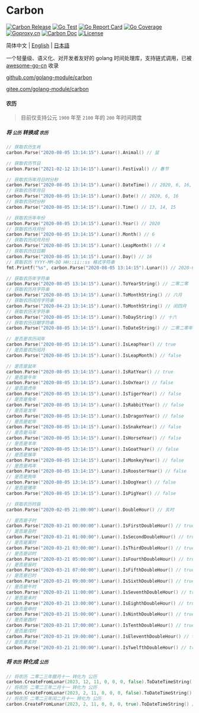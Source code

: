 # Carbon

[![Carbon Release](https://img.shields.io/github/release/golang-module/carbon.svg)](https://github.com/golang-module/carbon/releases)
[![Go Test](https://github.com/golang-module/carbon/actions/workflows/test.yml/badge.svg)](https://github.com/golang-module/carbon/actions)
[![Go Report Card](https://goreportcard.com/badge/github.com/golang-module/carbon/v2)](https://goreportcard.com/report/github.com/golang-module/carbon/v2)
[![Go Coverage](https://codecov.io/gh/golang-module/carbon/branch/master/graph/badge.svg)](https://codecov.io/gh/golang-module/carbon)
[![Goproxy.cn](https://goproxy.cn/stats/github.com/golang-module/carbon/badges/download-count.svg)](https://goproxy.cn)
[![Carbon Doc](https://img.shields.io/badge/go.dev-reference-brightgreen?logo=go&logoColor=white&style=flat)](https://pkg.go.dev/github.com/golang-module/carbon/v2)
[![License](https://img.shields.io/github/license/golang-module/carbon)](https://github.com/golang-module/carbon/blob/master/LICENSE)

简体中文 | [English](README.md) | [日本語](README.jp.md)

一个轻量级、语义化、对开发者友好的 golang 时间处理库，支持链式调用，已被 [awesome-go-cn](https://github.com/yinggaozhen/awesome-go-cn#日期和时间 "awesome-go-cn") 收录

[github.com/golang-module/carbon](https://github.com/golang-module/carbon "github.com/golang-module/carbon")

[gitee.com/golang-module/carbon](https://gitee.com/golang-module/carbon "gitee.com/golang-module/carbon")

#### 农历

> 目前仅支持公元 `1900` 年至 `2100` 年的 `200` 年时间跨度

##### 将 `公历` 转换成 `农历`

```go
// 获取农历生肖
carbon.Parse("2020-08-05 13:14:15").Lunar().Animal() // 鼠

// 获取农历节日
carbon.Parse("2021-02-12 13:14:15").Lunar().Festival() // 春节

// 获取农历年月日时分秒
carbon.Parse("2020-08-05 13:14:15").Lunar().DateTime() // 2020, 6, 16, 13, 14, 15
// 获取农历年月日
carbon.Parse("2020-08-05 13:14:15").Lunar().Date() // 2020, 6, 16
// 获取农历时分秒
carbon.Parse("2020-08-05 13:14:15").Lunar().Time() // 13, 14, 15

// 获取农历年年份
carbon.Parse("2020-08-05 13:14:15").Lunar().Year() // 2020
// 获取农历月月份
carbon.Parse("2020-08-05 13:14:15").Lunar().Month() // 6
// 获取农历闰月月份
carbon.Parse("2020-08-05 13:14:15").Lunar().LeapMonth() // 4
// 获取农历日日期
carbon.Parse("2020-08-05 13:14:15").Lunar().Day() // 16
// 获取农历 YYYY-MM-DD HH::ii::ss 格式字符串
fmt.Printf("%s", carbon.Parse("2020-08-05 13:14:15").Lunar()) // 2020-06-16 13:14:15

// 获取农历年字符串
carbon.Parse("2020-08-05 13:14:15").Lunar().ToYearString() // 二零二零
// 获取农历月字符串
carbon.Parse("2020-08-05 13:14:15").Lunar().ToMonthString() // 六月
// 获取农历闰月字符串
carbon.Parse("2020-04-23 13:14:15").Lunar().ToMonthString() // 闰四月
// 获取农历天字符串
carbon.Parse("2020-08-05 13:14:15").Lunar().ToDayString() // 十六
// 获取农历日期字符串
carbon.Parse("2020-08-05 13:14:15").Lunar().ToDateString() // 二零二零年六月十六

// 是否是农历闰年
carbon.Parse("2020-08-05 13:14:15").Lunar().IsLeapYear() // true
// 是否是农历闰月
carbon.Parse("2020-08-05 13:14:15").Lunar().IsLeapMonth() // false

// 是否是鼠年
carbon.Parse("2020-08-05 13:14:15").Lunar().IsRatYear() // true
// 是否是牛年
carbon.Parse("2020-08-05 13:14:15").Lunar().IsOxYear() // false
// 是否是虎年
carbon.Parse("2020-08-05 13:14:15").Lunar().IsTigerYear() // false
// 是否是兔年
carbon.Parse("2020-08-05 13:14:15").Lunar().IsRabbitYear() // false
// 是否是龙年
carbon.Parse("2020-08-05 13:14:15").Lunar().IsDragonYear() // false
// 是否是蛇年
carbon.Parse("2020-08-05 13:14:15").Lunar().IsSnakeYear() // false
// 是否是马年
carbon.Parse("2020-08-05 13:14:15").Lunar().IsHorseYear() // false
// 是否是羊年
carbon.Parse("2020-08-05 13:14:15").Lunar().IsGoatYear() // false
// 是否是猴年
carbon.Parse("2020-08-05 13:14:15").Lunar().IsMonkeyYear() // false
// 是否是鸡年
carbon.Parse("2020-08-05 13:14:15").Lunar().IsRoosterYear() // false
// 是否是狗年
carbon.Parse("2020-08-05 13:14:15").Lunar().IsDogYear() // false
// 是否是猪年
carbon.Parse("2020-08-05 13:14:15").Lunar().IsPigYear() // false

// 获取农历时辰
carbon.Parse("2020-02-05 21:00:00").Lunar().DoubleHour() // 亥时

// 是否是子时
carbon.Parse("2020-03-21 00:00:00").Lunar().IsFirstDoubleHour() // true
// 是否是丑时
carbon.Parse("2020-03-21 01:00:00").Lunar().IsSecondDoubleHour() // true
// 是否是寅时
carbon.Parse("2020-03-21 03:00:00").Lunar().IsThirdDoubleHour() // true
// 是否是卯时
carbon.Parse("2020-03-21 05:00:00").Lunar().IsFourthDoubleHour() // true
// 是否是辰时
carbon.Parse("2020-03-21 07:00:00").Lunar().IsFifthDoubleHour() // true
// 是否是巳时
carbon.Parse("2020-03-21 09:00:00").Lunar().IsSixthDoubleHour() // true
// 是否是午时
carbon.Parse("2020-03-21 11:00:00").Lunar().IsSeventhDoubleHour() // true
// 是否是未时
carbon.Parse("2020-03-21 13:00:00").Lunar().IsEighthDoubleHour() // true
// 是否是申时
carbon.Parse("2020-03-21 15:00:00").Lunar().IsNinthDoubleHour() // true
// 是否是酉时
carbon.Parse("2020-03-21 17:00:00").Lunar().IsTenthDoubleHour() // true
// 是否是戌时
carbon.Parse("2020-03-21 19:00:00").Lunar().IsEleventhDoubleHour() // true
// 是否是亥时
carbon.Parse("2020-03-21 21:00:00").Lunar().IsTwelfthDoubleHour() // true
```

##### 将 `农历` 转化成 `公历`

```go
// 将农历 二零二三年腊月十一 转化为 公历
carbon.CreateFromLunar(2023, 12, 11, 0, 0, 0, false).ToDateTimeString() // 2024-01-21 00:00:00
// 将农历 二零二三年二月十一 转化为 公历
carbon.CreateFromLunar(2023, 2, 11, 0, 0, 0, false).ToDateTimeString() // 2023-03-02 00:00:00
// 将农历 二零二三年闰二月十一 转化为 公历
carbon.CreateFromLunar(2023, 2, 11, 0, 0, 0, true).ToDateTimeString() // 2023-04-01 00:00:00
```